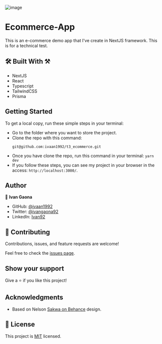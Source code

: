 ![image](https://user-images.githubusercontent.com/73128809/200919931-1c041f3a-9ffb-4521-89ad-736b10b8e1b3.png)

# Ecommerce-App

This is an e-commerce demo app that I've create in NextJS framework. This is for a technical test. 

## 🛠️ Built With ⚒️

- NextJS
- React
- Typescript
- TailwindCSS
- Prisma
## Getting Started

To get a local copy, run these simple steps in your terminal:

- Go to the folder where you want to store the project.
- Clone the repo with this command: 
    ``` 
    git@github.com:ivaan1992/t3_ecommerce.git
    ```
- Once you have clone the repo, run this command in your terminal: ` yarn dev `
- If you follow these steps, you can see my project in your browser in the access: `` http://localhost:3000/ ``.

## Author

👤 **Ivan Gaona**

- GitHub: [@ivaan1992](https://github.com/ivaan1992)
- Twitter: [@ivangaona92](https://twitter.com/ivangaona92)
- LinkedIn: [Ivan92](https://www.linkedin.com/in/ivan-linares-gaona/)


## 🤝 Contributing

Contributions, issues, and feature requests are welcome!

Feel free to check the [issues page](../../issues/).

## Show your support

Give a ⭐️ if you like this project!

## Acknowledgments

- Based on Nelson [Sakwa on Behance](https://www.behance.net/sakwadesignstudio) design.

## 📝 License

This project is [MIT](./mit.md) licensed.
